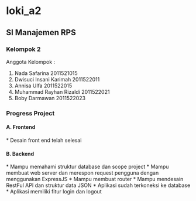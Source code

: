 # loki_a2
<h2>SI Manajemen RPS</h2>

<h3>Kelompok 2</h3>

Anggota Kelompok :
1. Nada Safarina              2011521015
2. Dwisuci Insani Karimah     2011522011
3. Annisa Ulfa                2011522015
4. Muhammad Rayhan Rizaldi    2011522021
5. Boby Darmawan              2011522023


<h3>Progress Project</h3> 

<h4>A. Frontend</h4>
  * Desain front end telah selesai

<h4>B. Backend</h4>
  * Mampu memahami struktur database dan scope project
  * Mampu membuat web server dan merespon request pengguna dengan menggunakan ExpressJS
  * Mampu membuat router 
  * Mampu mendesain RestFul API dan struktur data JSON
  * Aplikasi sudah terkoneksi ke database
  * Aplikasi memiliki fitur login dan logout


